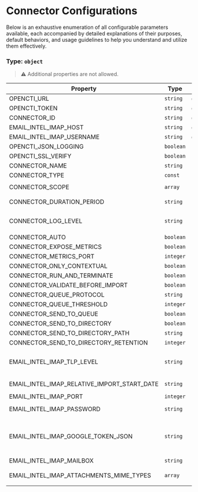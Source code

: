 # Connector Configurations

Below is an exhaustive enumeration of all configurable parameters available, each accompanied by detailed explanations of their purposes, default behaviors, and usage guidelines to help you understand and utilize them effectively.

### Type: `object`

> ⚠️ Additional properties are not allowed.

| Property | Type | Required | Possible values | Default | Description |
| -------- | ---- | -------- | --------------- | ------- | ----------- |
| OPENCTI_URL | `string` | ✅ | Format: [`uri`](https://json-schema.org/understanding-json-schema/reference/string#built-in-formats) |  |  |
| OPENCTI_TOKEN | `string` | ✅ | string |  |  |
| CONNECTOR_ID | `string` | ✅ | string |  |  |
| EMAIL_INTEL_IMAP_HOST | `string` | ✅ | string |  |  |
| EMAIL_INTEL_IMAP_USERNAME | `string` | ✅ | string |  |  |
| OPENCTI_JSON_LOGGING | `boolean` |  | boolean | `true` |  |
| OPENCTI_SSL_VERIFY | `boolean` |  | boolean | `false` |  |
| CONNECTOR_NAME | `string` |  | string | `"Email Intel IMAP"` |  |
| CONNECTOR_TYPE | `const` |  | `EXTERNAL_IMPORT` | `"EXTERNAL_IMPORT"` |  |
| CONNECTOR_SCOPE | `array` |  | string | `["email-intel-imap"]` |  |
| CONNECTOR_DURATION_PERIOD | `string` |  | Format: [`duration`](https://json-schema.org/understanding-json-schema/reference/string#built-in-formats) | `"PT1H"` |  |
| CONNECTOR_LOG_LEVEL | `string` |  | `debug` `info` `warning` `error` `critical` |  |  |
| CONNECTOR_AUTO | `boolean` |  | boolean | `false` |  |
| CONNECTOR_EXPOSE_METRICS | `boolean` |  | boolean | `false` |  |
| CONNECTOR_METRICS_PORT | `integer` |  | integer | `9095` |  |
| CONNECTOR_ONLY_CONTEXTUAL | `boolean` |  | boolean | `false` |  |
| CONNECTOR_RUN_AND_TERMINATE | `boolean` |  | boolean | `false` |  |
| CONNECTOR_VALIDATE_BEFORE_IMPORT | `boolean` |  | boolean | `false` |  |
| CONNECTOR_QUEUE_PROTOCOL | `string` |  | string | `"amqp"` |  |
| CONNECTOR_QUEUE_THRESHOLD | `integer` |  | integer | `500` |  |
| CONNECTOR_SEND_TO_QUEUE | `boolean` |  | boolean | `true` |  |
| CONNECTOR_SEND_TO_DIRECTORY | `boolean` |  | boolean | `false` |  |
| CONNECTOR_SEND_TO_DIRECTORY_PATH | `string` |  | string | `null` |  |
| CONNECTOR_SEND_TO_DIRECTORY_RETENTION | `integer` |  | integer | `7` |  |
| EMAIL_INTEL_IMAP_TLP_LEVEL | `string` |  | `white` `clear` `green` `amber` `amber+strict` `red` | `"amber+strict"` |  |
| EMAIL_INTEL_IMAP_RELATIVE_IMPORT_START_DATE | `string` |  | Format: [`duration`](https://json-schema.org/understanding-json-schema/reference/string#built-in-formats) | `"P30D"` |  |
| EMAIL_INTEL_IMAP_PORT | `integer` |  | integer | `993` |  |
| EMAIL_INTEL_IMAP_PASSWORD | `string` |  | Format: [`password`](https://json-schema.org/understanding-json-schema/reference/string#built-in-formats) | `null` |  |
| EMAIL_INTEL_IMAP_GOOGLE_TOKEN_JSON | `string` |  | Format: [`password`](https://json-schema.org/understanding-json-schema/reference/string#built-in-formats) | `null` | Content of the token.json file from Google API |
| EMAIL_INTEL_IMAP_MAILBOX | `string` |  | string | `"INBOX"` |  |
| EMAIL_INTEL_IMAP_ATTACHMENTS_MIME_TYPES | `array` |  | string | `["application/pdf", "text/csv", "text/plain"]` |  |

